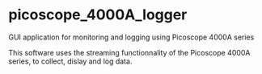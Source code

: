 # picoscope_4000A_logger
GUI application for monitoring and logging using Picoscope 4000A series

This software uses the streaming functionnality of the Picoscope 4000A series, to collect, dislay and log data.
